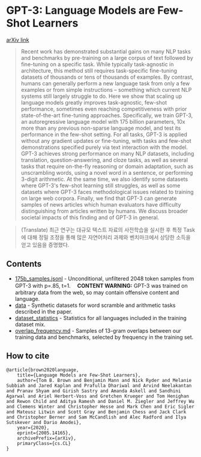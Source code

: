 # GPT-3: Language Models are Few-Shot Learners

[arXiv link](https://arxiv.org/abs/2005.14165)
> Recent work has demonstrated substantial gains on many NLP tasks and benchmarks by pre-training on a large corpus of text followed by fine-tuning on a specific task. While typically task-agnostic in architecture, this method still requires task-specific fine-tuning datasets of thousands or tens of thousands of examples. By contrast, humans can generally perform a new language task from only a few examples or from simple instructions – something which current NLP systems still largely struggle to do. Here we show that scaling up language models greatly improves task-agnostic, few-shot performance, sometimes even reaching competitiveness with prior state-of-the-art fine-tuning approaches. Specifically, we train GPT-3, an autoregressive language model with 175 billion parameters, 10x more than any previous non-sparse language model, and test its performance in the few-shot setting.  For all tasks, GPT-3 is applied without any gradient updates or fine-tuning, with tasks and few-shot demonstrations specified purely via text interaction with the model.  GPT-3 achieves strong performance on many NLP datasets, including translation, question-answering, and cloze tasks, as well as several tasks that require on-the-fly reasoning or domain adaptation, such as unscrambling words, using a novel word in a sentence, or performing 3-digit arithmetic. At the same time, we also identify some datasets where GPT-3's few-shot learning still struggles, as well as some datasets where GPT-3 faces methodological issues related to training on large web corpora. Finally, we find that GPT-3 can generate samples of news articles which human evaluators have difficulty distinguishing from articles written by humans.  We discuss broader societal impacts of this finding and of GPT-3 in general.

>(Translate) 최근 연구는 대규모 텍스트 자료의 사전학습을 실시한 후 특정 Task에 대해 정밀 조정을 통해 많은 자연어처리 과제와 벤치마크에서 상당한 소득을 얻고 있음을 증명했다.


## Contents
- [175b_samples.jsonl](175b_samples.jsonl) - Unconditional, unfiltered 2048 token samples from GPT-3 with p=.85, t=1.&#12288;
**CONTENT WARNING:** GPT-3 was trained on arbitrary data from the web, so may contain offensive content and language.
- [data](data) - Synthetic datasets for word scramble and arithmetic tasks described in the paper.
- [dataset_statistics](dataset_statistics) - Statistics for all languages included in the training dataset mix.
- [overlap_frequency.md](overlap_frequency.md) - Samples of 13-gram overlaps between our training data and benchmarks, selected by frequency in the training set.


## How to cite
```
@article{brown2020language,
    title={Language Models are Few-Shot Learners},
    author={Tom B. Brown and Benjamin Mann and Nick Ryder and Melanie Subbiah and Jared Kaplan and Prafulla Dhariwal and Arvind Neelakantan and Pranav Shyam and Girish Sastry and Amanda Askell and Sandhini Agarwal and Ariel Herbert-Voss and Gretchen Krueger and Tom Henighan and Rewon Child and Aditya Ramesh and Daniel M. Ziegler and Jeffrey Wu and Clemens Winter and Christopher Hesse and Mark Chen and Eric Sigler and Mateusz Litwin and Scott Gray and Benjamin Chess and Jack Clark and Christopher Berner and Sam McCandlish and Alec Radford and Ilya Sutskever and Dario Amodei},
    year={2020},
    eprint={2005.14165},
    archivePrefix={arXiv},
    primaryClass={cs.CL}
}
```
